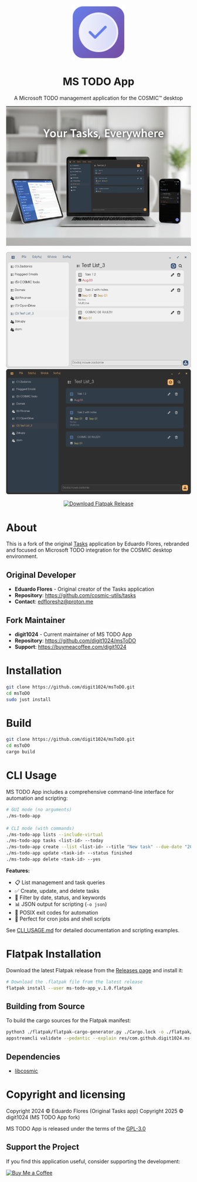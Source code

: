 <div align="center">
  <br>
  <img src="res/icons/hicolor/scalable/apps/com.github.digit1024.ms-todo-app.svg" width="150" />
  <h1>MS TODO App</h1>

  <p>A Microsoft TODO management application for the COSMIC™ desktop</p>
  
  ![baner.png](https://raw.githubusercontent.com/digit1024/msToDO/main/res/screenshots/baner.png)

  ![window-light.png](https://raw.githubusercontent.com/digit1024/msToDO/main/res/screenshots/window-light.png#gh-light-mode-only)
  ![window-dark.png](https://raw.githubusercontent.com/digit1024/msToDO/main/res/screenshots/window-dark.png#gh-dark-mode-only)

  <a href='https://github.com/digit1024/msToDO/releases'>
    <img width='200' alt='Download Flatpak Release' src='https://img.shields.io/badge/Download-Flatpak%20Release-blue?style=for-the-badge&logo=flatpak&logoColor=white'/>
  </a>
</div>

# About

This is a fork of the original [Tasks](https://github.com/cosmic-utils/tasks) application by Eduardo Flores, rebranded and focused on Microsoft TODO integration for the COSMIC desktop environment.

## Original Developer
- **Eduardo Flores** - Original creator of the Tasks application
- **Repository**: https://github.com/cosmic-utils/tasks
- **Contact**: edfloreshz@proton.me

## Fork Maintainer
- **digit1024** - Current maintainer of MS TODO App
- **Repository**: https://github.com/digit1024/msToDO
- **Support**: https://buymeacoffee.com/digit1024

# Installation

```bash
git clone https://github.com/digit1024/msToDO.git
cd msToDO
sudo just install
```

# Build

```bash
git clone https://github.com/digit1024/msToDO.git
cd msToDO
cargo build
```

# CLI Usage

MS TODO App includes a comprehensive command-line interface for automation and scripting:

```bash
# GUI mode (no arguments)
./ms-todo-app

# CLI mode (with commands)
./ms-todo-app lists --include-virtual
./ms-todo-app tasks <list-id> --today
./ms-todo-app create --list <list-id> --title "New task" --due-date "2025-10-15"
./ms-todo-app update <task-id> --status finished
./ms-todo-app delete <task-id> --yes
```

**Features:**
- 📋 List management and task queries
- ✅ Create, update, and delete tasks
- 🎯 Filter by date, status, and keywords
- 📊 JSON output for scripting (`-o json`)
- 🔄 POSIX exit codes for automation
- 🤖 Perfect for cron jobs and shell scripts

See [CLI_USAGE.md](CLI_USAGE.md) for detailed documentation and scripting examples.

# Flatpak Installation

Download the latest Flatpak release from the [Releases page](https://github.com/digit1024/msToDO/releases) and install it:

```bash
# Download the .flatpak file from the latest release
flatpak install --user ms-todo-app_v.1.0.flatpak
```

## Building from Source

To build the cargo sources for the Flatpak manifest:

```bash
python3 ./flatpak/flatpak-cargo-generator.py ./Cargo.lock -o ./flatpak/cargo-sources.json
appstreamcli validate --pedantic --explain res/com.github.digit1024.ms-todo-app.metainfo.xml
```

## Dependencies

- [libcosmic](https://github.com/pop-os/libcosmic?tab=readme-ov-file#building)

# Copyright and licensing

Copyright 2024 © Eduardo Flores (Original Tasks app)
Copyright 2025 © digit1024 (MS TODO App fork)

MS TODO App is released under the terms of the [GPL-3.0](https://github.com/digit1024/msToDO/blob/main/LICENSE)

## Support the Project

If you find this application useful, consider supporting the development:

[![Buy Me a Coffee](https://img.shields.io/badge/Buy%20Me%20a%20Coffee-FFDD00?style=for-the-badge&logo=buy-me-a-coffee&logoColor=black)](https://buymeacoffee.com/digit1024)
